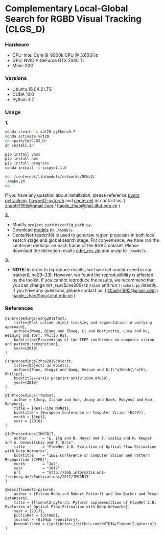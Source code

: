 # Complementary Local-Global Search for RGBD Visual Tracking (CLGS_D)

### Hardware
- CPU: Intel Core i9-9900k CPU @ 3.60GHz
- GPU: NVIDIA GeForce GTX 2080 Ti
- Mem: 32G

### Versions
- Ubuntu 18.04.2 LTS
- CUDA 10.0
- Python 3.7

### Usage
**1.**
```bash
conda create -n vot20 python=3.7
conda activate vot20
cd <path/to/CLGS_D>
sh install.sh

pip install yacs
pip install nms
pip install progress
conda install -y scipy=1.1.0

cd ./centernet/lib/models/networks/DCNv2/
./make.sh
cd -
```

If you have any question about installation, please reference [pysot](https://github.com/STVIR/pysot/blob/master/INSTALL.md), [pytracking](https://github.com/visionml/pytracking), [flownet2-pytorch](https://github.com/NVIDIA/flownet2-pytorch) and [centernet](https://github.com/xingyizhou/CenterNet/blob/master/readme/INSTALL.md) or contact us. ( zhaohj1995@gmail.com / haojie_zhao@mail.dlut.edu.cn )


**2.**
- Modify `project_path` in `config_path.py`.
- Download [models](http://pan.dlut.edu.cn/share?id=dcw35pss3uns) to `./models`.
- CenterNet(resdcn18) is used to generate region proposals in both local search stage and global search stage. For convenience, we have ran the centernet detector on each frame of the RGBD dataset. Please download the detection results [cdet_res.zip](http://pan.dlut.edu.cn/share?id=dcw35pss3uns) and unzip to `./models`.

**3.**

- **NOTE:** In order to reproduce results, we have set random seed in our tracker(Line29~33). However, we found the reproducibility is affected by the toolkit.
If you cannot reproduce the results, we recommend that you can change `VOT_FLAG`(Line209) to `False` and run `tracker.py` directly.
If you have any questions, please contact us. ( zhaohj1995@gmail.com / haojie_zhao@mail.dlut.edu.cn )


### References
```
@inproceedings{wang2019fast,
    title={Fast online object tracking and segmentation: A unifying approach},
    author={Wang, Qiang and Zhang, Li and Bertinetto, Luca and Hu, Weiming and Torr, Philip HS},
    booktitle={Proceedings of the IEEE conference on computer vision and pattern recognition},
    year={2019}
}

@inproceedings{zhou2019objects,
    title={Objects as Points},
    author={Zhou, Xingyi and Wang, Dequan and Kr{\"a}henb{\"u}hl, Philipp},
    booktitle={arXiv preprint arXiv:1904.07850},
    year={2019}
}

@InProceedings{rtmdnet,
    author = {Jung, Ilchae and Son, Jeany and Baek, Mooyeol and Han, Bohyung},
    title = {Real-Time MDNet},
    booktitle = {European Conference on Computer Vision (ECCV)},
    month = {Sept},
    year = {2018}
}

@InProceedings{IMKDB17,
    author       = "E. Ilg and N. Mayer and T. Saikia and M. Keuper and A. Dosovitskiy and T. Brox",
    title        = "FlowNet 2.0: Evolution of Optical Flow Estimation with Deep Networks",
    booktitle    = "IEEE Conference on Computer Vision and Pattern Recognition (CVPR)",
    month        = "Jul",
    year         = "2017",
    url          = "http://lmb.informatik.uni-freiburg.de//Publications/2017/IMKDB17"
}

@misc{flownet2-pytorch,
    author = {Fitsum Reda and Robert Pottorff and Jon Barker and Bryan Catanzaro},
    title = {flownet2-pytorch: Pytorch implementation of FlowNet 2.0: Evolution of Optical Flow Estimation with Deep Networks},
    year = {2017},
    publisher = {GitHub},
    journal = {GitHub repository},
    howpublished = {\url{https://github.com/NVIDIA/flownet2-pytorch}}
}

```